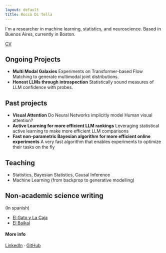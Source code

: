 ```yaml
---
layout: default
title: Rocco Di Tella
---
```

I'm a researcher in machine learning, statistics, and neuroscience. Based in Buenos Aires, currently in Boston.

[CV](https://roccoditella.github.io/cv.pdf)

## Ongoing Projects

- **Multi Modal Galaxies**
  Experiments on Transformer-based Flow Matching to generate multimodal joint distributions.
- **Honest LLMs through introspection**
  Statistically sound measures of LLM confidence with probes.

## Past projects
- **Visual Attention**
  Do Neural Networks implicitly model Human visual attention?
- **Active Learning for more efficient LLM rankings**
  Leveraging statistical active learning to make more efficient LLM comparisons
- **Fast non-parametric Bayesian algorithm for more efficient online experiments**
  A very fast algorithm that enables experiments to optimize their tasks on the fly

## Teaching
- Statistics, Bayesian Statistics, Causal Inference
- Machine Learning (from backprop to generative modelling)

## Non-academic science writing
(In spanish)
- [El Gato y La Caja](https://elgatoylacaja.com/author/roccoelgatoylacaja-com)
- [El Baikal](https://www.elbaikal.com/author/rocco-di-tella/)

#### More info

[LinkedIn](https://www.linkedin.com/in/rocco-di-tella-a10a03127/) · [GitHub](https://github.com/RoccoDiTella)
